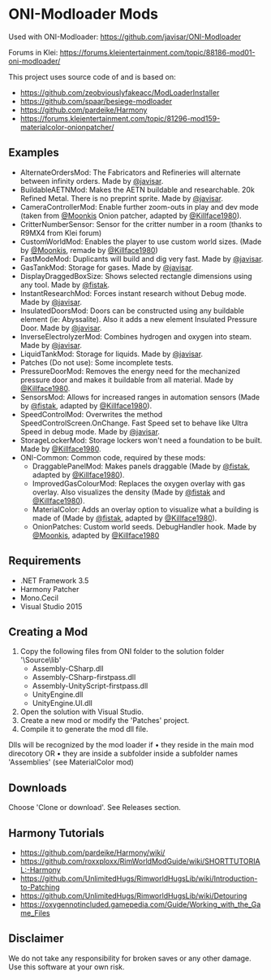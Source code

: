 # ONI-Modloader Mods

Used with ONI-Modloader:
https://github.com/javisar/ONI-Modloader

Forums in Klei:
https://forums.kleientertainment.com/topic/88186-mod01-oni-modloader/

This project uses source code of and is based on:
* https://github.com/zeobviouslyfakeacc/ModLoaderInstaller
* https://github.com/spaar/besiege-modloader
* https://github.com/pardeike/Harmony
* https://forums.kleientertainment.com/topic/81296-mod159-materialcolor-onionpatcher/


Examples
--------
* AlternateOrdersMod: The Fabricators and Refineries will alternate between infinity orders. Made by [@javisar](https://github.com/javisar).
* BuildableAETNMod: Makes the AETN buildable and researchable. 20k Refined Metal. There is no preprint sprite. Made by [@javisar](https://github.com/javisar).
* CameraControllerMod: Enable further zoom-outs in play and dev mode (taken from [@Moonkis](https://github.com/Moonkis) Onion patcher, adapted by [@Killface1980](https://github.com/Killface1980)).
* CritterNumberSensor: Sensor for the critter number in a room (thanks to R9MX4 from Klei forum)
* CustomWorldMod: Enables the player to use custom world sizes. (Made by [@Moonkis](https://github.com/Moonkis), remade by [@Killface1980](https://github.com/Killface1980))
* FastModeMod: Duplicants will build and dig very fast. Made by [@javisar](https://github.com/javisar).
* GasTankMod: Storage for gases. Made by [@javisar](https://github.com/javisar).
* DisplayDraggedBoxSize: Shows selected rectangle dimensions using any tool. Made by [@fistak](https://github.com/fistak).
* InstantResearchMod: Forces instant research without Debug mode. Made by [@javisar](https://github.com/javisar).
* InsulatedDoorsMod: Doors can be constructed using any buildable element (ie: Abyssalite). Also it adds a new element Insulated Pressure Door. Made by [@javisar](https://github.com/javisar).
* InverseElectrolyzerMod: Combines hydrogen and oxygen into steam. Made by [@javisar](https://github.com/javisar).
* LiquidTankMod: Storage for liquids. Made by [@javisar](https://github.com/javisar).
* Patches (Do not use): Some incomplete tests.
* PressureDoorMod: Removes the energy need for the mechanized pressure door and makes it buildable from all material. Made by [@Killface1980](https://github.com/Killface1980).
* SensorsMod: Allows for increased ranges in automation sensors (Made by [@fistak](https://github.com/fistak), adapted by [@Killface1980](https://github.com/Killface1980)).
* SpeedControlMod: Overwrites the method SpeedControlScreen.OnChange. Fast Speed set to behave like Ultra Speed in debug mode. Made by [@javisar](https://github.com/javisar).
* StorageLockerMod: Storage lockers won't need a foundation to be built. Made by [@Killface1980](https://github.com/Killface1980).
* ONI-Common: Common code, required by these mods:
  * DraggablePanelMod: Makes panels draggable (Made by [@fistak](https://github.com/fistak), adapted by [@Killface1980](https://github.com/Killface1980)).
  * ImprovedGasColourMod: Replaces the oxygen overlay with gas overlay. Also visualizes the density (Made by [@fistak](https://github.com/fistak) and [@Killface1980](https://github.com/Killface1980)).
  * MaterialColor: Adds an overlay option to visualize what a building is made of (Made by [@fistak](https://github.com/fistak), adapted by [@Killface1980](https://github.com/Killface1980)).
  * OnionPatches: Custom world seeds. DebugHandler hook. Made by [@Moonkis](https://github.com/Moonkis), adapted by [@Killface1980](https://github.com/Killface1980)


Requirements
------------
* .NET Framework 3.5
* Harmony Patcher
* Mono.Cecil
* Visual Studio 2015


Creating a Mod
--------------
1. Copy the following files from  ONI folder to the solution folder '\Source\lib\'
   * Assembly-CSharp.dll
   * Assembly-CSharp-firstpass.dll
   * Assembly-UnityScript-firstpass.dll
   * UnityEngine.dll
   * UnityEngine.UI.dll
2. Open the solution with Visual Studio.
3. Create a new mod or modify the 'Patches' project.
4. Compile it to generate the mod dll file.

Dlls will be recognized by the mod loader if 
• they reside in the main mod direcotory 
OR
• they are inside a subfolder inside a subfolder names 'Assemblies' (see MaterialColor mod)


Downloads
---------
Choose 'Clone or download'.
See Releases section.


Harmony Tutorials
-----------------
* https://github.com/pardeike/Harmony/wiki/
* https://github.com/roxxploxx/RimWorldModGuide/wiki/SHORTTUTORIAL:-Harmony
* https://github.com/UnlimitedHugs/RimworldHugsLib/wiki/Introduction-to-Patching
* https://github.com/UnlimitedHugs/RimworldHugsLib/wiki/Detouring
* https://oxygennotincluded.gamepedia.com/Guide/Working_with_the_Game_Files


Disclaimer
----------
We do not take any responsibility for broken saves or any other damage. Use this software at your own risk.
